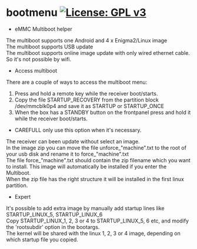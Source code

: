 bootmenu [![License: GPL v3](https://img.shields.io/badge/License-GPLv3-blue.svg)](https://www.gnu.org/licenses/gpl-3.0)
========
* eMMC Multiboot helper

The multiboot supports one Android and 4 x Enigma2/Linux image <br />
The multiboot supports USB update <br />
The multiboot supports online image update with only wired ethernet cable. So it's not possible by wifi. <br />

* Access multiboot

There are a couple of ways to access the multiboot menu: <br />
1. Press and hold a remote key while the receiver boot/starts. <br />
2. Copy the file STARTUP_RECOVERY from the partition block /dev/mmcblk0p4 and save it as STARTUP or STARTUP_ONCE <br />
3. When the box has a STANDBY button on the frontpanel press and hold it while the receiver boot/starts. <br />

* CAREFULL only use this option when it's necessary.

The receiver can been update without select an image. <br />
In the image zip you can move the file unforce_"machine".txt to the root of your usb disk and rename it to force_"machine".txt <br />
The file force_"machine".txt should contain the zip filename which you want to install. This image will automatically be installed if you enter the Multiboot. <br />
When the zip file has the right structure it will be installed in the first linux partition. <br />

* Expert

It's possible to add extra image by manually add startup lines like STARTUP_LINUX_5, STARTUP_LINUX_6 <br />
Copy STARTUP_LINUX_1, 2, 3 or 4 to STARTUP_LINUX_5, 6 etc, and modify the 'rootsubdir' option in the bootargs. <br />
The kernel will be shared with the linux 1, 2, 3 or 4 image, depending on which startup file you copied. <br />
<br />
<br />

